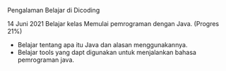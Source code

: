 Pengalaman Belajar di Dicoding

14 Juni 2021
Belajar kelas Memulai pemrograman dengan Java. (Progres 21%)
* Belajar tentang apa itu Java dan alasan menggunakannya.
* Belajar tools yang dapt digunakan untuk menjalankan bahasa pemrograman java.
